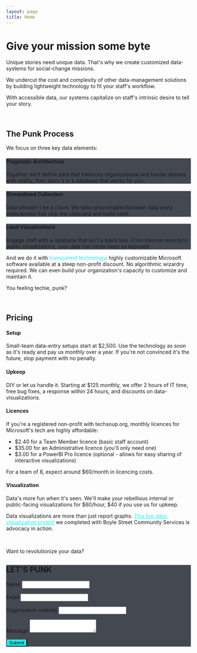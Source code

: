 ```yaml
---
layout: page
title: Home
---
```


# Give your mission some byte

Unique stories need unique data. That's why we create customized data-systems for social-change missions.

We undercut the cost and complexity of other data-management solutions by building lightweight technology to fit your staff's workflow.

With accessible data, our systems capitalize on staff's intrinsic desire to tell your story.

<br>

## The Punk Process

We focus on three key data elements:

<div class="w3-container w3-card-4 spacer-small" style="background: #444851">

<h4>Pragmatic Architecture</h4>

<p>Together we'll define data that balances organizational and funder desires with reality, then store it in a database that works for you.</p>

</div>
<div class="w3-container w3-card-4 spacer-small" style="background: #444851">

<h4>Streamlined Collection</h4>

<p>Data shouldn't be a chore. We tailor phone/tablet/browser data entry experiences that skip the clipboard and build habit.</p>

</div>
<div class="w3-container w3-card-4 spacer-small" style="background: #444851">

<h4>Loud Visualizations</h4>

<p>Engage staff with a database that isn't a black box. From internal reports to public visualizations, your data has never been so exposed.</p>

</div>

And we do it with <span style="color: #23eeec;">transparent technology</span>: highly customizable Microsoft software available at a steep non-profit discount. No algorithmic wizardry required. We can even build your organization's capacity to customize and maintain it.

You feeling techie, punk?

<br>

## Pricing

#### Setup
Small-team data-entry setups start at $2,500. Use the technology as soon as it's ready and pay us monthly over a year. If you're not convinced it's the future, stop payment with no penalty.

#### Upkeep
DIY or let us handle it. Starting at $125 monthly, we offer 2 hours of IT time, free bug fixes, a response within 24 hours, and discounts on data-visualizations.

#### Licences
If you're a registered non-profit with techsoup.org, monthly licences for Microsoft's tech are highly affordable:

* $2.40 for a Team Member licence (basic staff account)
* $35.00 for an Administrative licence (you'll only need one)
* $3.00 for a PowerBI Pro licence (optional - allows for easy sharing of interactive visualizations)

For a team of 8, expect around $60/month in licencing costs.

#### Visualization
Data's more fun when it's seen. We'll make your rebellious internal or public-facing visualizations for $60/hour, $40 if you use us for upkeep.

Data visualizations are more than just report graphs. <a href="http://boylestreet.org/data" target="_blank" style="text-decoration:underline; color:#23eeec;">This live data-visualization project</a> we completed with Boyle Street Community Services is advocacy in action.

<br>

Want to revolutionize your data?

<form class="w3-container w3-card-4 spacer" style="background: #444851" method="POST" action="https://formspree.io/david@datapunks.ca">
  <h2 style="text-transform: uppercase">let's punk</h2>
  <p>      
  <label>Name</label>
  <input class="w3-input w3-border-0" type="text" name="Name"></p>
  <p>      
  <label>Email</label>
  <input class="w3-input w3-border-0" type="text" name="Email"></p>
  <p>      
  <label>Organization website</label>
  <input class="w3-input w3-border-0" type="text" name="Organization"></p>
  <p>      
  <label>Message</label>
  <textarea class="w3-input w3-border-0" type="text" name="Message"></textarea>
  <div id="submit-button">
  <button class="w3-btn spacer-small" id="submit-button" style="background:#23eeec;">Submit</button>
  </div>
